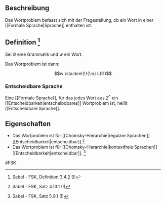 ## Beschreibung

Das Wortproblem befasst sich mit der Fragestellung, ob ein Wort in einer [[Formale Sprache|Sprache]] enthalten ist.

## Definition [^1]

Sei $G$ eine Grammatik und $w$ ein Wort.

Das Wortproblem ist dann:

$$w \stackrel{!}{\in} L(G)$$

### Entscheidbare Sprache
Eine [[Formale Sprache]], für das jedes Wort aus $\Sigma^*$ ein [[Entscheidbarkeit|entscheibdbares]] Wortproblem ist, heißt [[Entscheidbare Sprache]].

## Eigenschaften
- Das Wortproblem ist für [[Chomsky-Hierarchie|reguläre Sprachen]] [[Entscheidbarkeit|entscheidbar]] [^2] 
- Das Wortproblem ist für [[Chomsky-Hierarchie|kontextfreie Sprachen]] [[Entscheidbarkeit|entscheidbar]]. [^3]

#FSK 


[^1]: Sabel - FSK, Definition 3.4.2 (!)
[^2]: Sabel - FSK, Satz 4.13.1 (!)
[^3]: Sabel - FSK, Satz 5.9.1 (!)
